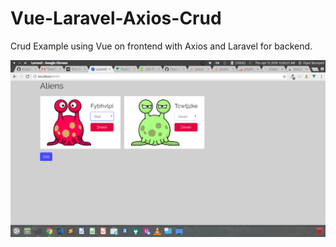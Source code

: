 # Vue-Laravel-Axios-Crud
Crud Example using Vue on frontend with Axios and Laravel for backend.

![Aliens](images/Aliens.png)
